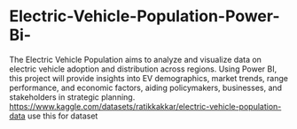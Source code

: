 # Electric-Vehicle-Population-Power-Bi-
The Electric Vehicle Population aims to analyze and visualize data on electric vehicle adoption and distribution across regions. Using Power BI, this project will provide insights into EV demographics, market trends, range performance, and economic factors, aiding policymakers, businesses, and stakeholders in strategic planning.
https://www.kaggle.com/datasets/ratikkakkar/electric-vehicle-population-data  use this for dataset
